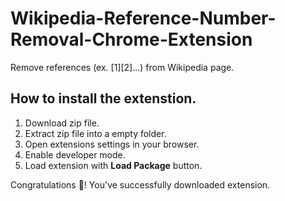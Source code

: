 # Wikipedia-Reference-Number-Removal-Chrome-Extension

Remove references (ex. [1][2]...) from Wikipedia page.

## How to install the extenstion.

1. Download zip file.
2. Extract zip file into a empty folder.
3. Open extensions settings in your browser.
4. Enable developer mode.
5. Load extension with **Load Package** button.

Congratulations 🥳!
You've successfully downloaded extension. 
